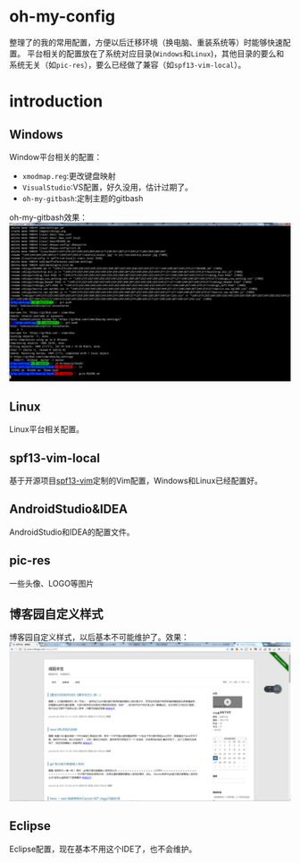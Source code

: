 # oh-my-config
整理了的我的常用配置，方便以后迁移环境（换电脑、重装系统等）时能够快速配置。
平台相关的配置放在了系统对应目录(`Windows`和`Linux`)，其他目录的要么和系统无关（如`pic-res`），要么已经做了兼容（如`spf13-vim-local`）。

# introduction

## Windows
Window平台相关的配置：
- `xmodmap.reg`:更改键盘映射
- `VisualStudio`:VS配置，好久没用，估计过期了。
- `oh-my-gitbash`:定制主题的gitbash

oh-my-gitbash效果：
![](./images/gitbash.png)

## Linux
Linux平台相关配置。

## spf13-vim-local
基于开源项目[spf13-vim](https://github.com/spf13/spf13-vim)定制的Vim配置，Windows和Linux已经配置好。


## AndroidStudio&IDEA
AndroidStudio和IDEA的配置文件。

## pic-res
一些头像、LOGO等图片

## 博客园自定义样式
博客园自定义样式，以后基本不可能维护了。效果：
![](./images/cnblogs.png)

## Eclipse
Eclipse配置，现在基本不用这个IDE了，也不会维护。
